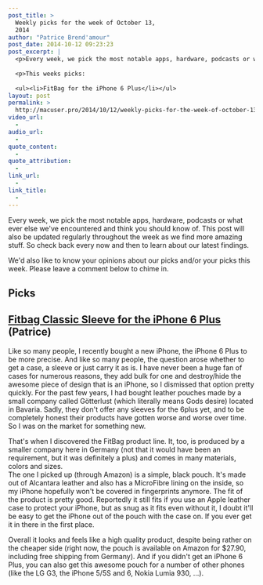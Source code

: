 ```yaml
---
post_title: >
  Weekly picks for the week of October 13,
  2014
author: "Patrice Brend'amour"
post_date: 2014-10-12 09:23:23
post_excerpt: |
  <p>Every week, we pick the most notable apps, hardware, podcasts or what ever else we've encountered and think you should know of. This post will also be updated regularly throughout the week as we find more amazing stuff. So check back every now and then to learn about our latest findings.</p>
  
  <p>This weeks picks:
  
  <ul><li>FitBag for the iPhone 6 Plus</li></ul>
layout: post
permalink: >
  http://macuser.pro/2014/10/12/weekly-picks-for-the-week-of-october-13-2014/
video_url:
  - 
audio_url:
  - 
quote_content:
  - 
quote_attribution:
  - 
link_url:
  - 
link_title:
  - 
---
```



Every week, we pick the most notable apps, hardware, podcasts or what ever else we've encountered and think you should know of. This post will also be updated regularly throughout the week as we find more amazing stuff. So check back every now and then to learn about our latest findings.

We'd also like to know your opinions about our picks and/or your picks this week. Please leave a comment below to chime in.

## Picks
## [Fitbag Classic Sleeve for the iPhone 6 Plus](http://www.amazon.com/fitBAG-tailored-Alcantara-integrated-MicroFibre/dp/B005TGIJDK/) (Patrice)

Like so many people, I recently bought a new iPhone, the iPhone 6 Plus to be more precise. And like so many people, the question arose whether to get a case, a sleeve or just carry it as is. I have never been a huge fan of cases for numerous reasons, they add bulk for one and destroy/hide the awesome piece of design that is an iPhone, so I dismissed that option pretty quickly. For the past few years, I had bought leather pouches made by a small company called Götterlust (which literally means Gods desire) located in Bavaria. Sadly, they don't offer any sleeves for the 6plus yet, and to be completely honest their products have gotten worse and worse over time. So I was on the market for something new.

That's when I discovered the FitBag product line. It, too, is produced by a smaller company here in Germany (not that it would have been an requirement, but it was definitely a plus) and comes in many materials, colors and sizes.  
The one I picked up (through Amazon) is a simple, black pouch. It's made out of Alcantara leather and also has a MicroFibre lining on the inside, so my iPhone hopefully won't be covered in fingerprints anymore. The fit of the product is pretty good. Reportedly it still fits if you use an Apple leather case to protect your iPhone, but as snug as it fits even without it, I doubt it'll be easy to get the iPhone out of the pouch with the case on. If you ever get it in there in the first place.

Overall it looks and feels like a high quality product, despite being rather on the cheaper side (right now, the pouch is available on Amazon for $27.90, including free shipping from Germany). And if you didn't get an iPhone 6 Plus, you can also get this awesome pouch for a number of other phones (like the LG G3, the iPhone 5/5S and 6, Nokia Lumia 930, ...).